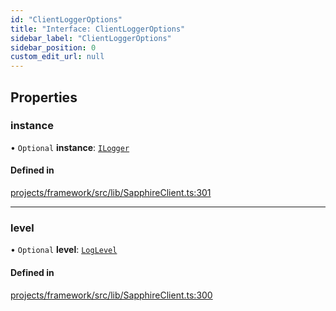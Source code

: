 ```yaml
---
id: "ClientLoggerOptions"
title: "Interface: ClientLoggerOptions"
sidebar_label: "ClientLoggerOptions"
sidebar_position: 0
custom_edit_url: null
---
```


## Properties

### instance

• `Optional` **instance**: [`ILogger`](ILogger)

#### Defined in

[projects/framework/src/lib/SapphireClient.ts:301](https://github.com/sapphiredev/framework/blob/5a4898f6/src/lib/SapphireClient.ts#L301)

___

### level

• `Optional` **level**: [`LogLevel`](../enums/LogLevel)

#### Defined in

[projects/framework/src/lib/SapphireClient.ts:300](https://github.com/sapphiredev/framework/blob/5a4898f6/src/lib/SapphireClient.ts#L300)
